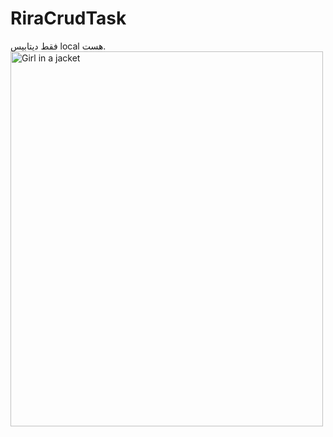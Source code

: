 # RiraCrudTask

فقط دیتابیس local هست.
<img src="./img 1" alt="Girl in a jacket" width="500" height="600">

